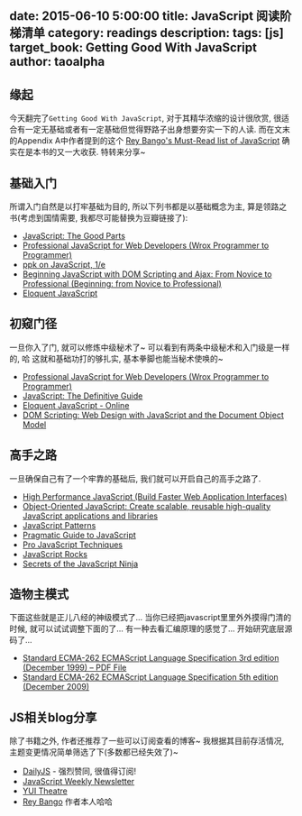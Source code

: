 date: 2015-06-10 5:00:00
title: JavaScript 阅读阶梯清单
category: readings
description: 
tags: [js] 
target_book: Getting Good With JavaScript
author: taoalpha
---
## 缘起

今天翻完了`Getting Good With JavaScript`, 对于其精华浓缩的设计很欣赏, 很适合有一定无基础或者有一定基础但觉得野路子出身想要夯实一下的人读. 而在文末的Appendix A中作者提到的这个 [Rey Bango's Must-Read list of JavaScript](http://blog.reybango.com/2010/12/15/what-to-read-to-get-up-to-speed-in-javascript/) 确实在是本书的又一大收获. 特转来分享~

## 基础入门

所谓入门自然是以打牢基础为目的, 所以下列书都是以基础概念为主, 算是领路之书(考虑到国情需要, 我都尽可能替换为豆瓣链接了):

- [JavaScript: The Good Parts](http://book.douban.com/subject/2994925/)
- [Professional JavaScript for Web Developers (Wrox Programmer to Programmer)](http://book.douban.com/subject/1481218/)
- [ppk on JavaScript, 1/e](http://book.douban.com/subject/3022779/)
- [Beginning JavaScript with DOM Scripting and Ajax: From Novice to Professional (Beginning: from Novice to Professional)](http://book.douban.com/subject/1757853/) 
- [Eloquent JavaScript](http://book.douban.com/subject/19933548/)

## 初窥门径

一旦你入了门, 就可以修炼中级秘术了~ 可以看到有两条中级秘术和入门级是一样的, 哈 这就和基础功打的够扎实, 基本拳脚也能当秘术使唤的~

- [Professional JavaScript for Web Developers (Wrox Programmer to Programmer)](http://book.douban.com/subject/1481218/) 
- [JavaScript: The Definitive Guide](http://book.douban.com/subject/5303032/) 
- [Eloquent JavaScript - Online](http://eloquentjavascript.net/) 
- [DOM Scripting: Web Design with JavaScript and the Document Object Model](http://book.douban.com/subject/5436113/)

## 高手之路

一旦确保自己有了一个牢靠的基础后, 我们就可以开启自己的高手之路了.

-  [High Performance JavaScript (Build Faster Web Application Interfaces)](http://book.douban.com/subject/4183808/)
- [Object-Oriented JavaScript: Create scalable, reusable high-quality JavaScript applications and libraries](http://book.douban.com/subject/24835411/)
- [JavaScript Patterns](http://book.douban.com/subject/5252901/)
- [Pragmatic Guide to JavaScript](http://book.douban.com/subject/6895075/)
- [Pro JavaScript Techniques](http://book.douban.com/subject/1949853/)
- [JavaScript Rocks](http://javascriptrocks.com/)
- [Secrets of the JavaScript Ninja](http://book.douban.com/subject/3176860/)

## 造物主模式

下面这些就是正儿八经的神级模式了... 当你已经把javascript里里外外摸得门清的时候, 就可以试试调整下面的了... 有一种去看汇编原理的感觉了... 开始研究底层源码了...

- [Standard ECMA-262 ECMAScript Language Specification 3rd edition (December 1999) – PDF File](http://www.ecma-international.org/publications/files/ECMA-ST-ARCH/ECMA-262,%203rd%20edition,%20December%201999.pdf)
- [Standard ECMA-262 ECMAScript Language Specification 5th edition (December 2009)](http://www.ecma-international.org/publications/standards/Ecma-262.htm)

## JS相关blog分享

除了书籍之外, 作者还推荐了一些可以订阅查看的博客~ 我根据其目前存活情况, 主题变更情况简单筛选了下(多数都已经失效了)~

- [DailyJS](http://dailyjs.com/) - 强烈赞同, 很值得订阅!
- [JavaScript Weekly Newsletter](http://javascriptweekly.com/)
- [YUI Theatre](http://developer.yahoo.com/yui/theater/)
- [Rey Bango](http://feeds.feedburner.com/reybango/zSyW) 作者本人哈哈
